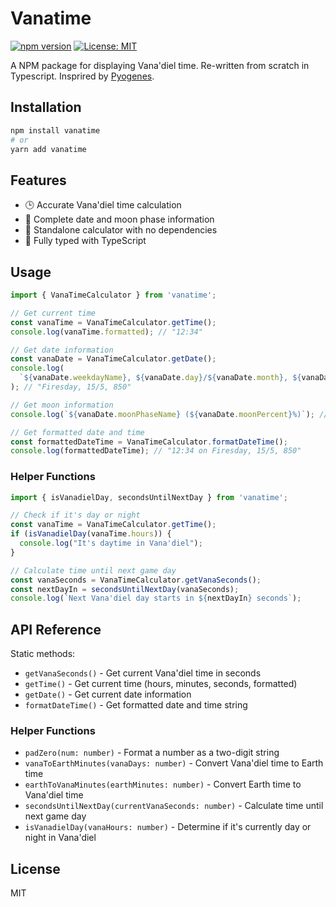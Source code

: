 # Vanatime

[![npm version](https://img.shields.io/npm/v/vanatime.svg)](https://www.npmjs.com/package/vanatime)
[![License: MIT](https://img.shields.io/badge/License-MIT-blue.svg)](https://opensource.org/licenses/MIT)

A NPM package for displaying Vana'diel time.
Re-written from scratch in Typescript. 
Insprired by [Pyogenes](http://www.pyogenes.com/ffxi/timer/v2.html). 

## Installation

```bash
npm install vanatime
# or
yarn add vanatime
```

## Features 

- 🕒 Accurate Vana'diel time calculation
- 📅 Complete date and moon phase information
- 🧮 Standalone calculator with no dependencies
- 📏 Fully typed with TypeScript

## Usage

```typescript
import { VanaTimeCalculator } from 'vanatime';

// Get current time
const vanaTime = VanaTimeCalculator.getTime();
console.log(vanaTime.formatted); // "12:34"

// Get date information
const vanaDate = VanaTimeCalculator.getDate();
console.log(
  `${vanaDate.weekdayName}, ${vanaDate.day}/${vanaDate.month}, ${vanaDate.year}`
); // "Firesday, 15/5, 850"

// Get moon information
console.log(`${vanaDate.moonPhaseName} (${vanaDate.moonPercent}%)`); // "Waxing Crescent (35%)"

// Get formatted date and time
const formattedDateTime = VanaTimeCalculator.formatDateTime();
console.log(formattedDateTime); // "12:34 on Firesday, 15/5, 850"
```

### Helper Functions

```typescript
import { isVanadielDay, secondsUntilNextDay } from 'vanatime';

// Check if it's day or night
const vanaTime = VanaTimeCalculator.getTime();
if (isVanadielDay(vanaTime.hours)) {
  console.log("It's daytime in Vana'diel");
}

// Calculate time until next game day
const vanaSeconds = VanaTimeCalculator.getVanaSeconds();
const nextDayIn = secondsUntilNextDay(vanaSeconds);
console.log(`Next Vana'diel day starts in ${nextDayIn} seconds`);
```

## API Reference

Static methods:

- `getVanaSeconds()` - Get current Vana'diel time in seconds
- `getTime()` - Get current time (hours, minutes, seconds, formatted)
- `getDate()` - Get current date information
- `formatDateTime()` - Get formatted date and time string

### Helper Functions

- `padZero(num: number)` - Format a number as a two-digit string
- `vanaToEarthMinutes(vanaDays: number)` - Convert Vana'diel time to Earth time
- `earthToVanaMinutes(earthMinutes: number)` - Convert Earth time to Vana'diel time
- `secondsUntilNextDay(currentVanaSeconds: number)` - Calculate time until next game day
- `isVanadielDay(vanaHours: number)` - Determine if it's currently day or night in Vana'diel

## License

MIT
